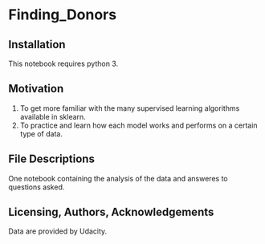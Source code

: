 # Finding_Donors

## Installation
This notebook requires python 3.


## Motivation
1. To get more familiar with the many supervised learning algorithms available in sklearn.
1. To practice and learn how each model works and performs on a certain type of data.


## File Descriptions
One notebook containing the analysis of the data and answeres to questions asked.


## Licensing, Authors, Acknowledgements
Data are provided by Udacity.
